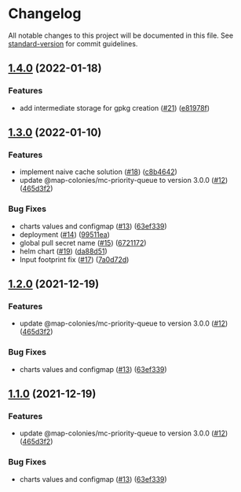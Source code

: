 # Changelog

All notable changes to this project will be documented in this file. See [standard-version](https://github.com/conventional-changelog/standard-version) for commit guidelines.

## [1.4.0](https://github.com/MapColonies/tiles-imploder/compare/v1.3.0...v1.4.0) (2022-01-18)


### Features

* add intermediate storage for gpkg creation ([#21](https://github.com/MapColonies/tiles-imploder/issues/21)) ([e81978f](https://github.com/MapColonies/tiles-imploder/commit/e81978fc9ca0d86163d2f9bca11bcf3d2fd7a307))

## [1.3.0](https://github.com/MapColonies/tiles-imploder/compare/v1.1.1...v1.3.0) (2022-01-10)


### Features

* implement naive cache solution ([#18](https://github.com/MapColonies/tiles-imploder/issues/18)) ([c8b4642](https://github.com/MapColonies/tiles-imploder/commit/c8b464238bf70f14e82daeca3cc06debf2b27979))
* update @map-colonies/mc-priority-queue to version 3.0.0 ([#12](https://github.com/MapColonies/tiles-imploder/issues/12)) ([465d3f2](https://github.com/MapColonies/tiles-imploder/commit/465d3f22aec0774ad003c21ce649f3ecf6b1f8e3))


### Bug Fixes

* charts values and configmap ([#13](https://github.com/MapColonies/tiles-imploder/issues/13)) ([63ef339](https://github.com/MapColonies/tiles-imploder/commit/63ef3396e2d52668b7771b1d7e8b393a57a48a90))
* deployment ([#14](https://github.com/MapColonies/tiles-imploder/issues/14)) ([99511ea](https://github.com/MapColonies/tiles-imploder/commit/99511ea60edea202cc4a3818040de9ace1573eea))
* global pull secret name ([#15](https://github.com/MapColonies/tiles-imploder/issues/15)) ([6721172](https://github.com/MapColonies/tiles-imploder/commit/67211727f1b22e28abc210d14401564fffea8d10))
* helm chart ([#19](https://github.com/MapColonies/tiles-imploder/issues/19)) ([da88d51](https://github.com/MapColonies/tiles-imploder/commit/da88d51a1dc105fc72fd3725b8a1efbcaa97b5df))
* Input footprint fix ([#17](https://github.com/MapColonies/tiles-imploder/issues/17)) ([7a0d72d](https://github.com/MapColonies/tiles-imploder/commit/7a0d72d07a6314286ab713782d077d6fe1bfc631))

## [1.2.0](https://github.com/MapColonies/tiles-imploder/compare/v1.1.1...v1.2.0) (2021-12-19)


### Features

* update @map-colonies/mc-priority-queue to version 3.0.0 ([#12](https://github.com/MapColonies/tiles-imploder/issues/12)) ([465d3f2](https://github.com/MapColonies/tiles-imploder/commit/465d3f22aec0774ad003c21ce649f3ecf6b1f8e3))


### Bug Fixes

* charts values and configmap ([#13](https://github.com/MapColonies/tiles-imploder/issues/13)) ([63ef339](https://github.com/MapColonies/tiles-imploder/commit/63ef3396e2d52668b7771b1d7e8b393a57a48a90))

## [1.1.0](https://github.com/MapColonies/tiles-imploder/compare/v1.1.1...v1.1.0) (2021-12-19)


### Features

* update @map-colonies/mc-priority-queue to version 3.0.0 ([#12](https://github.com/MapColonies/tiles-imploder/issues/12)) ([465d3f2](https://github.com/MapColonies/tiles-imploder/commit/465d3f22aec0774ad003c21ce649f3ecf6b1f8e3))


### Bug Fixes

* charts values and configmap ([#13](https://github.com/MapColonies/tiles-imploder/issues/13)) ([63ef339](https://github.com/MapColonies/tiles-imploder/commit/63ef3396e2d52668b7771b1d7e8b393a57a48a90))
